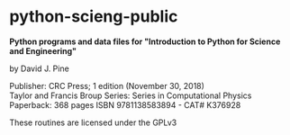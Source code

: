 # python-scieng-public
**Python programs and data files for
"Introduction to Python for Science and Engineering"**

by David J. Pine

Publisher: CRC Press; 1 edition (November 30, 2018)<br/>
           Taylor and Francis Broup
Series: Series in Computational Physics
Paperback: 368 pages
ISBN 9781138583894 - CAT# K376928

These routines are licensed under the GPLv3

